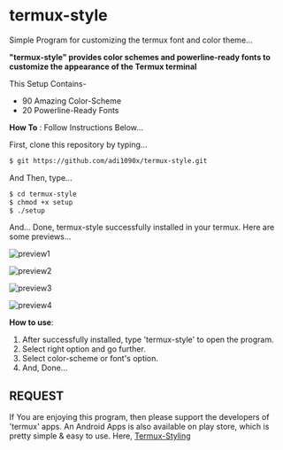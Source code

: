 # termux-style
Simple Program for customizing the termux font and color theme...

**"termux-style" provides color schemes and powerline-ready fonts to customize the appearance of the Termux terminal**

This Setup Contains-
- 90 Amazing Color-Scheme
- 20 Powerline-Ready Fonts

**How To** : Follow Instructions Below...

First, clone this repository by typing...

```sh
$ git https://github.com/adi1090x/termux-style.git
```

And Then, type...

```sh
$ cd termux-style
$ chmod +x setup
$ ./setup
```
And... Done, termux-style successfully installed in your termux.
Here are some previews...

![preview1](https://github.com/adi1090x/Just_Files/blob/master/preview_ts_1.png) <br />

![preview2](https://github.com/adi1090x/Just_Files/blob/master/preview_ts_2.png) <br />

![preview3](https://github.com/adi1090x/Just_Files/blob/master/preview_ts_3.png) <br />

![preview4](https://github.com/adi1090x/Just_Files/blob/master/preview_ts_4.png) <br />

**How to use**:

1. After successfully installed, type 'termux-style' to open the program. 
2. Select right option and go further.
3. Select color-scheme or font's option.
4. And, Done...

## REQUEST

If You are enjoying this program, then please support the developers of 'termux' apps. An Android Apps is also available on play store, which is pretty simple & easy to use. Here, [Termux-Styling](https://play.google.com/store/apps/details?id=com.termux.styling&hl=en)
